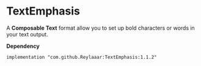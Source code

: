 # TextEmphasis

A **Composable Text** format allow you to set up bold characters or words in your text output.

**Dependency**

```diff
implementation "com.github.Reylaaar:TextEmphasis:1.1.2"
```
